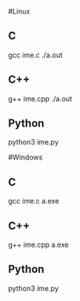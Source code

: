 #Linux

## C
gcc ime.c
./a.out

## C++
g++ ime.cpp
./a.out

## Python
python3 ime.py


#Windows

## C
gcc ime.c
a.exe

## C++
g++ ime.cpp
a.exe

## Python
python3 ime.py